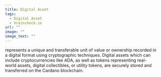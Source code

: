 ```yaml
---
title: Digital Asset
tags:
  - Digital Asset
  - Vcoincheck.io
url: ""
image: ""
image_text: ""
---
```


represents a unique and transferable unit of value or ownership recorded in a digital format using cryptographic techniques. Digital assets which can include cryptocurrencies like ADA, as well as tokens representing real-world assets, digital collectibles, or utility tokens, are securely stored and transferred on the Cardano blockchain.
